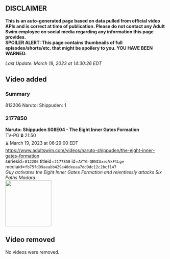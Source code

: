 ## DISCLAIMER
**This is an auto-generated page based on data pulled from official video APIs and is correct at time of publication. Please do not contact any Adult Swim employee on social media regarding any information this page provides.**  
**SPOILER ALERT: This page contains thumbnails of full episodes/shorts/etc. that might be spoilery to you. YOU HAVE BEEN WARNED.**  

_Last Update: March 18, 2023 at 14:30:26 EDT_
## Video added
### Summary
812206 Naruto: Shippuden: 1  
### 2177850
**Naruto: Shippuden S08E04 - The Eight Inner Gates Formation**  
TV-PG 🔒 21:50  
⌛ March 19, 2023 at 06:29:00 EDT  
https://www.adultswim.com/videos/naruto-shippuden/the-eight-inner-gates-formation  
seriesid=`812206` titleid=`2177850` id=`AYTG-QENIAxeiVkFtLge` mediaid=`fb75fd99aeabb429e40deeaa7dd9dc12c2bcf147`  
_Guy activates the Eight Inner Gates Formation and relentlessly attacks Six Paths Madara._  
<a href="https://media.cdn.adultswim.com/uploads/20221201/thumbnails/2_221211626461-NarutoShippuden_420_TheEightInnerGatesFormation.png"><img src="https://media.cdn.adultswim.com/uploads/20221201/thumbnails/2_221211626461-NarutoShippuden_420_TheEightInnerGatesFormation.png" height="144px" /></a>
## Video removed
No videos were removed.  
